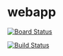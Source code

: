 # webapp

[![Board Status](https://dev.azure.com/valmet-global/883ad547-fa8c-459c-a9cf-552d0fd24088/8419ce57-9e39-496a-99a9-57ad2ab0f89e/_apis/work/boardbadge/406a277c-4c34-466b-9375-055a653d8d6d)](https://dev.azure.com/valmet-global/883ad547-fa8c-459c-a9cf-552d0fd24088/_boards/board/t/8419ce57-9e39-496a-99a9-57ad2ab0f89e/Stories/)

[![Build Status](https://dev.azure.com/valmet-global/azure-fit-sandbox/_apis/build/status%2FAbdelsalam-Factory-IT.webapp?branchName=master)](https://dev.azure.com/valmet-global/azure-fit-sandbox/_build/latest?definitionId=879&branchName=master)

